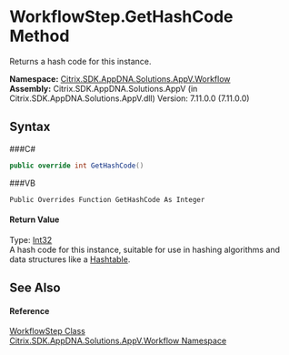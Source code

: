 # WorkflowStep.GetHashCode Method 
 

Returns a hash code for this instance.

**Namespace:**&nbsp;<a href="N_Citrix_SDK_AppDNA_Solutions_AppV_Workflow">Citrix.SDK.AppDNA.Solutions.AppV.Workflow</a><br />**Assembly:**&nbsp;Citrix.SDK.AppDNA.Solutions.AppV (in Citrix.SDK.AppDNA.Solutions.AppV.dll) Version: 7.11.0.0 (7.11.0.0)

## Syntax

###C#
```csharp
public override int GetHashCode()
```

###VB
```vbnet
Public Overrides Function GetHashCode As Integer
```


#### Return Value
Type: <a href="http://msdn2.microsoft.com/en-us/library/td2s409d" target="_blank">Int32</a><br />A hash code for this instance, suitable for use in hashing algorithms and data structures like a <a href="http://msdn2.microsoft.com/en-us/library/aahzb21x" target="_blank">Hashtable</a>.

## See Also


#### Reference
<a href="T_Citrix_SDK_AppDNA_Solutions_AppV_Workflow_WorkflowStep">WorkflowStep Class</a><br /><a href="N_Citrix_SDK_AppDNA_Solutions_AppV_Workflow">Citrix.SDK.AppDNA.Solutions.AppV.Workflow Namespace</a><br />